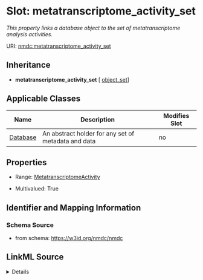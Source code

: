# Slot: metatranscriptome_activity_set


_This property links a database object to the set of metatranscriptome analysis activities._



URI: [nmdc:metatranscriptome_activity_set](https://w3id.org/nmdc/metatranscriptome_activity_set)




## Inheritance

* **metatranscriptome_activity_set** [ [object_set](object_set.md)]





## Applicable Classes

| Name | Description | Modifies Slot |
| --- | --- | --- |
[Database](Database.md) | An abstract holder for any set of metadata and data |  no  |







## Properties

* Range: [MetatranscriptomeActivity](MetatranscriptomeActivity.md)

* Multivalued: True





## Identifier and Mapping Information







### Schema Source


* from schema: https://w3id.org/nmdc/nmdc




## LinkML Source

<details>
```yaml
name: metatranscriptome_activity_set
description: This property links a database object to the set of metatranscriptome
  analysis activities.
from_schema: https://w3id.org/nmdc/nmdc
rank: 1000
mixins:
- object_set
domain: Database
multivalued: true
alias: metatranscriptome_activity_set
domain_of:
- Database
range: MetatranscriptomeActivity
inlined: true
inlined_as_list: true

```
</details>
